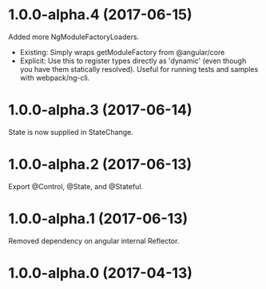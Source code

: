<a name="1.0.0-alpha.4"></a>
# 1.0.0-alpha.4 (2017-06-15)
Added more NgModuleFactoryLoaders.
- Existing: Simply wraps getModuleFactory from @angular/core
- Explicit: Use this to register types directly as 'dynamic' (even though you have them statically resolved).  Useful for running tests and samples with webpack/ng-cli.

<a name="1.0.0-alpha.3"></a>
# 1.0.0-alpha.3 (2017-06-14)
State is now supplied in StateChange.

<a name="1.0.0-alpha.2"></a>
# 1.0.0-alpha.2 (2017-06-13)
Export @Control, @State, and @Stateful.

<a name="1.0.0-alpha.1"></a>
# 1.0.0-alpha.1 (2017-06-13)
Removed dependency on angular internal Reflector.

<a name="1.0.0-alpha.0"></a>
# 1.0.0-alpha.0 (2017-04-13)
